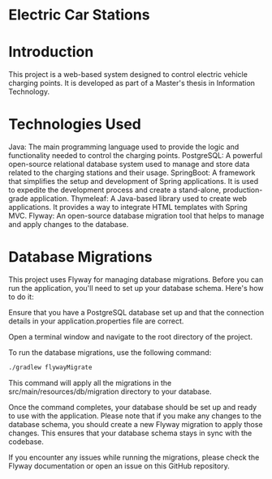 # Electric Car Stations
# Introduction
This project is a web-based system designed to control electric vehicle charging points. It is developed as part of a Master's thesis in Information Technology.

# Technologies Used
Java: The main programming language used to provide the logic and functionality needed to control the charging points.
PostgreSQL: A powerful open-source relational database system used to manage and store data related to the charging stations and their usage.
SpringBoot: A framework that simplifies the setup and development of Spring applications. It is used to expedite the development process and create a stand-alone, production-grade application.
Thymeleaf: A Java-based library used to create web applications. It provides a way to integrate HTML templates with Spring MVC.
Flyway: An open-source database migration tool that helps to manage and apply changes to the database.

# Database Migrations
This project uses Flyway for managing database migrations. Before you can run the application, you'll need to set up your database schema. Here's how to do it:

Ensure that you have a PostgreSQL database set up and that the connection details in your application.properties file are correct.

Open a terminal window and navigate to the root directory of the project.

To run the database migrations, use the following command:

```bash
./gradlew flywayMigrate
```

This command will apply all the migrations in the src/main/resources/db/migration directory to your database.

Once the command completes, your database should be set up and ready to use with the application.
Please note that if you make any changes to the database schema, you should create a new Flyway migration to apply those changes. This ensures that your database schema stays in sync with the codebase.

If you encounter any issues while running the migrations, please check the Flyway documentation or open an issue on this GitHub repository.
